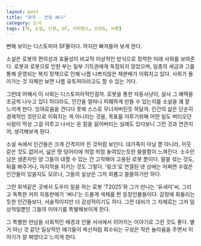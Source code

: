 ```yaml
---
layout: post
title: "와우 - 안녕 써니"
category: 도서
tags: [책, 소설, 단편, SF, 사피엔스, 브릿G, 서평]
---
```


뻔해 보이는 디스토피아 SF물이다.
하지만 빠져들어 보게 한다.

소설은 로봇의 편의성과 효율성이 비교적 이상적인 방식으로 정착한 미래 사회를 보여준다.
로봇과 로봇으로 인한 부는 일부 기득권에게 독점되지 않았으며,
일종의 세금과 그를 통해 운영되는 복지 정책으로 인해 나름 나쁘지않은 재분배가 이뤄지고 있다.
사회가 돌아가는 것 자체만 보면 나름 유토피아라고도 할 수 있는 거다.

그런데 어째서 이 사회는 디스토피아적인걸까.
로봇을 통한 자동사냥이, 설사 그 혜택을 조금씩 나누고 있다 하더라도, 인간을 얼마나 피폐하게 만들 수 있는지를 소설을 꽤 잘 느끼게 한다.
잉여로움을 견디다 못해 스스로 무너져버린듯 하달까.
인간의 삶은 단순히 경제적인 것만으로 이뤄지는 게 아니라는 것을,
목표를 이루기위해 어떤 일도 버티오던 사람이 막상 그걸 이루고 나서는 온 힘을 잃어버리는 실례도 있다보니 그런 것과 연관지어,
생각해보게 된다.

소설 속에서 인간들은 크게 간격지어 진 것처럼 보인다.
대가족이 아닐 뿐 아니라, 이웃 같은 것도 없어서,
넓은 땅 덩어리에 띄엄 띄엄 놓여있는듯한 쓸쓸함이 느껴진다.
소수만 남은 생존자인 양 그들이 대할 수 있는 건 고작해야 고용된 로봇 뿐이다.
말을 섞는 것도, 뒤를 봐주거나, 마지막을 지키는 것도 그렇다.
'링크'로 연결된 넷 상에는 어쩌면 수많은 인간들이 있을지도 모르나,
그들의 실상은 그저 외롭고 쓸쓸하기만 하다.

그런 회색같은 곳에서 도우미 일을 하는 로봇 'T2025'와 그가 만나는 '유새미'씨,
그리고 독특한 커피 자동판매기 '써니'는 드물게 색체를 띈 등장인물들이다.
감정에 휘둘리는 듯한 인간들보다, 서술적이지만 더 감성적이기도 하다.
그런 대비가 그 자체로는 그저 일상적일뿐인 그들의 이야기를 특별해보이게 한다.

그 특별한 만남을 사회적인 배경과 인물 서사에서 이어지는 이야기로 그린 것도 좋다.
별 거 아닌 것 같던 일상적인 얘기들이 복선처럼 회수되는 구성은
작은 놀라움을 주면서 이야기가 잘 짜였다고 느끼게 한다.
